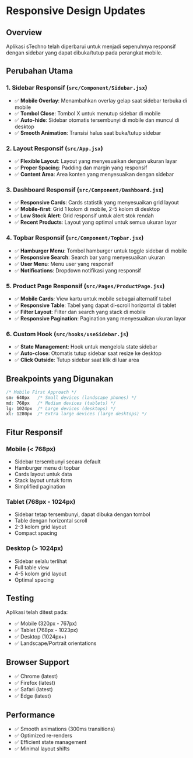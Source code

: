 # Responsive Design Updates

## Overview
Aplikasi sTechno telah diperbarui untuk menjadi sepenuhnya responsif dengan sidebar yang dapat dibuka/tutup pada perangkat mobile.

## Perubahan Utama

### 1. Sidebar Responsif (`src/Component/Sidebar.jsx`)
- ✅ **Mobile Overlay**: Menambahkan overlay gelap saat sidebar terbuka di mobile
- ✅ **Tombol Close**: Tombol X untuk menutup sidebar di mobile
- ✅ **Auto-hide**: Sidebar otomatis tersembunyi di mobile dan muncul di desktop
- ✅ **Smooth Animation**: Transisi halus saat buka/tutup sidebar

### 2. Layout Responsif (`src/App.jsx`)
- ✅ **Flexible Layout**: Layout yang menyesuaikan dengan ukuran layar
- ✅ **Proper Spacing**: Padding dan margin yang responsif
- ✅ **Content Area**: Area konten yang menyesuaikan dengan sidebar

### 3. Dashboard Responsif (`src/Component/Dashboard.jsx`)
- ✅ **Responsive Cards**: Cards statistik yang menyesuaikan grid layout
- ✅ **Mobile-first**: Grid 1 kolom di mobile, 2-5 kolom di desktop
- ✅ **Low Stock Alert**: Grid responsif untuk alert stok rendah
- ✅ **Recent Products**: Layout yang optimal untuk semua ukuran layar

### 4. Topbar Responsif (`src/Component/Topbar.jsx`)
- ✅ **Hamburger Menu**: Tombol hamburger untuk toggle sidebar di mobile
- ✅ **Responsive Search**: Search bar yang menyesuaikan ukuran
- ✅ **User Menu**: Menu user yang responsif
- ✅ **Notifications**: Dropdown notifikasi yang responsif

### 5. Product Page Responsif (`src/Pages/ProductPage.jsx`)
- ✅ **Mobile Cards**: View kartu untuk mobile sebagai alternatif tabel
- ✅ **Responsive Table**: Tabel yang dapat di-scroll horizontal di tablet
- ✅ **Filter Layout**: Filter dan search yang stack di mobile
- ✅ **Responsive Pagination**: Pagination yang menyesuaikan ukuran layar

### 6. Custom Hook (`src/hooks/useSidebar.js`)
- ✅ **State Management**: Hook untuk mengelola state sidebar
- ✅ **Auto-close**: Otomatis tutup sidebar saat resize ke desktop
- ✅ **Click Outside**: Tutup sidebar saat klik di luar area

## Breakpoints yang Digunakan

```css
/* Mobile First Approach */
sm: 640px   /* Small devices (landscape phones) */
md: 768px   /* Medium devices (tablets) */
lg: 1024px  /* Large devices (desktops) */
xl: 1280px  /* Extra large devices (large desktops) */
```

## Fitur Responsif

### Mobile (< 768px)
- Sidebar tersembunyi secara default
- Hamburger menu di topbar
- Cards layout untuk data
- Stack layout untuk form
- Simplified pagination

### Tablet (768px - 1024px)
- Sidebar tetap tersembunyi, dapat dibuka dengan tombol
- Table dengan horizontal scroll
- 2-3 kolom grid layout
- Compact spacing

### Desktop (> 1024px)
- Sidebar selalu terlihat
- Full table view
- 4-5 kolom grid layout
- Optimal spacing

## Testing
Aplikasi telah ditest pada:
- ✅ Mobile (320px - 767px)
- ✅ Tablet (768px - 1023px)
- ✅ Desktop (1024px+)
- ✅ Landscape/Portrait orientations

## Browser Support
- ✅ Chrome (latest)
- ✅ Firefox (latest)
- ✅ Safari (latest)
- ✅ Edge (latest)

## Performance
- ✅ Smooth animations (300ms transitions)
- ✅ Optimized re-renders
- ✅ Efficient state management
- ✅ Minimal layout shifts

